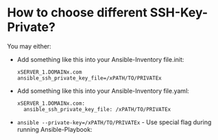 # How to choose different SSH-Key-Private?

You may either:
- Add something like this into your Ansible-Inventory file.init:
    ```init
    xSERVER_1.DOMAINx.com ansible_ssh_private_key_file=/xPATH/TO/PRIVATEx
    ```
- Add something like this into your Ansible-Inventory file.yaml:
    ```init
    xSERVER_1.DOMAINx.com:
      ansible_ssh_private_key_file: /xPATH/TO/PRIVATEx
    ```
- `ansible --private-key=/xPATH/TO/PRIVATEx` - Use special flag during running Ansible-Playbook: